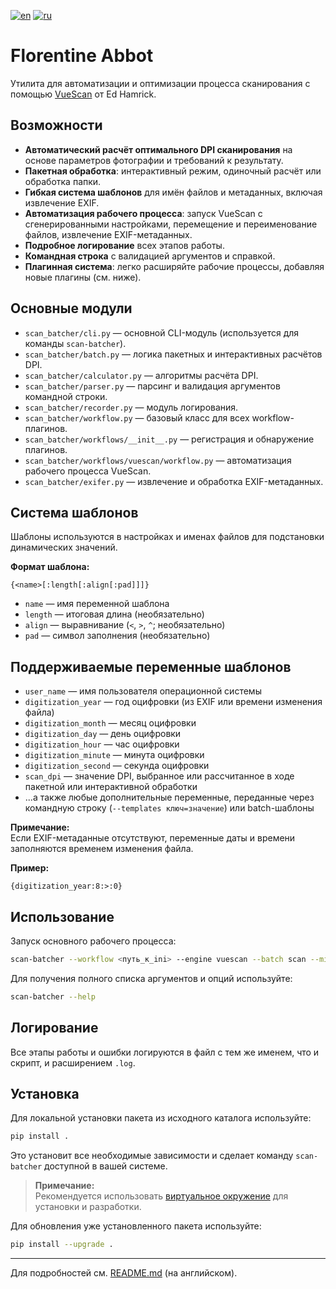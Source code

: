 [![en](https://img.shields.io/badge/lang-en-red.svg)](https://github.com/nalivayev/florentine_abbot/blob/master/README.md)
[![ru](https://img.shields.io/badge/lang-ru-yellow.svg)](https://github.com/nalivayev/florentine_abbot/blob/master/README.ru.md)

# Florentine Abbot

Утилита для автоматизации и оптимизации процесса сканирования с помощью [VueScan](https://www.hamrick.com) от Ed Hamrick.

## Возможности

- **Автоматический расчёт оптимального DPI сканирования** на основе параметров фотографии и требований к результату.
- **Пакетная обработка**: интерактивный режим, одиночный расчёт или обработка папки.
- **Гибкая система шаблонов** для имён файлов и метаданных, включая извлечение EXIF.
- **Автоматизация рабочего процесса**: запуск VueScan с сгенерированными настройками, перемещение и переименование файлов, извлечение EXIF-метаданных.
- **Подробное логирование** всех этапов работы.
- **Командная строка** с валидацией аргументов и справкой.
- **Плагинная система**: легко расширяйте рабочие процессы, добавляя новые плагины (см. ниже).

## Основные модули

- `scan_batcher/cli.py` — основной CLI-модуль (используется для команды `scan-batcher`).
- `scan_batcher/batch.py` — логика пакетных и интерактивных расчётов DPI.
- `scan_batcher/calculator.py` — алгоритмы расчёта DPI.
- `scan_batcher/parser.py` — парсинг и валидация аргументов командной строки.
- `scan_batcher/recorder.py` — модуль логирования.
- `scan_batcher/workflow.py` — базовый класс для всех workflow-плагинов.
- `scan_batcher/workflows/__init__.py` — регистрация и обнаружение плагинов.
- `scan_batcher/workflows/vuescan/workflow.py` — автоматизация рабочего процесса VueScan.
- `scan_batcher/exifer.py` — извлечение и обработка EXIF-метаданных.

## Система шаблонов

Шаблоны используются в настройках и именах файлов для подстановки динамических значений.

**Формат шаблона:**

```
{<name>[:length[:align[:pad]]]}
```

- `name` — имя переменной шаблона  
- `length` — итоговая длина (необязательно)  
- `align` — выравнивание (`<`, `>`, `^`; необязательно)  
- `pad` — символ заполнения (необязательно)  

## Поддерживаемые переменные шаблонов

- `user_name` — имя пользователя операционной системы  
- `digitization_year` — год оцифровки (из EXIF или времени изменения файла)  
- `digitization_month` — месяц оцифровки  
- `digitization_day` — день оцифровки  
- `digitization_hour` — час оцифровки  
- `digitization_minute` — минута оцифровки  
- `digitization_second` — секунда оцифровки  
- `scan_dpi` — значение DPI, выбранное или рассчитанное в ходе пакетной или интерактивной обработки  
- ...а также любые дополнительные переменные, переданные через командную строку (`--templates ключ=значение`) или batch-шаблоны

**Примечание:**  
Если EXIF-метаданные отсутствуют, переменные даты и времени заполняются временем изменения файла.

**Пример:**
```
{digitization_year:8:>:0}
```

## Использование

Запуск основного рабочего процесса:

```sh
scan-batcher --workflow <путь_к_ini> --engine vuescan --batch scan --min-dpi 300 --max-dpi 4800 --dpis 600 1200 2400 4800
```

Для получения полного списка аргументов и опций используйте:

```sh
scan-batcher --help
```

## Логирование

Все этапы работы и ошибки логируются в файл с тем же именем, что и скрипт, и расширением `.log`.

## Установка

Для локальной установки пакета из исходного каталога используйте:

```sh
pip install .
```

Это установит все необходимые зависимости и сделает команду `scan-batcher` доступной в вашей системе.

> **Примечание:**  
> Рекомендуется использовать [виртуальное окружение](https://docs.python.org/3/library/venv.html) для установки и разработки.

Для обновления уже установленного пакета используйте:

```sh
pip install --upgrade .
```

---

Для подробностей см. [README.md](README.md) (на английском).
